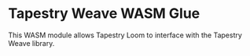 # Tapestry Weave WASM Glue

This WASM module allows Tapestry Loom to interface with the Tapestry Weave library.